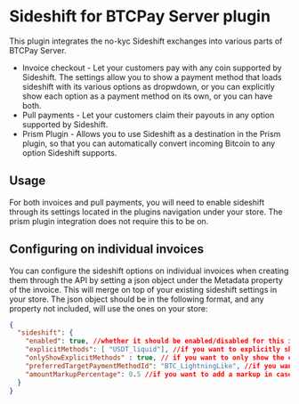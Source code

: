 ﻿# Sideshift for BTCPay Server plugin

This plugin integrates the no-kyc Sideshift exchanges into various parts of BTCPay Server.

* Invoice checkout - Let your customers pay with any coin supported by Sideshift. The settings allow you to show a payment method that loads sideshift with its various options as dropwdown, or you can explicitly show each option as a payment method on its own, or you can have both.
* Pull payments - Let your customers claim their payouts in any option supported by Sideshift.
* Prism Plugin - Allows you to use Sideshift as a destination in the Prism plugin, so that you can automatically convert incoming Bitcoin to any option Sideshift supports.

## Usage

For both invoices and pull payments, you will need to enable sideshift through its settings located in the plugins navigation under your store. The prism plugin integration does not require this to be on.

## Configuring on individual invoices

You can configure the sideshift options on individual invoices when creating them through the API by setting a json object under the Metadata property of the invoice. This will merge on top of your existing sideshift settings in your store. The json object should be in the following format, and any property not included, will use the ones on your store:

```json
{
  "sideshift": {
    "enabled": true, //whether it should be enabled/disabled for this invoice
    "explicitMethods": [ "USDT_liquid"], //if you want to explicitly show certain options, you can list them here. The format is currencyCode_network. You can look at the html in the sideshift settings page to see the full list of values.
    "onlyShowExplicitMethods" : true, // if you want to only show the explicit methods, and not the dropdown variant of the plugin
    "preferredTargetPaymentMethodId": "BTC_LightningLike", //if you want to set a preferred payment method that you would receive the funds from sideshift on. This is the payment method format as used in the BTCPay Server Greenfield API. 
    "amountMarkupPercentage": 0.5 //if you want to add a markup in case you dont think that sideshift is reliable in convertint into the exact amount.
  }
}
```